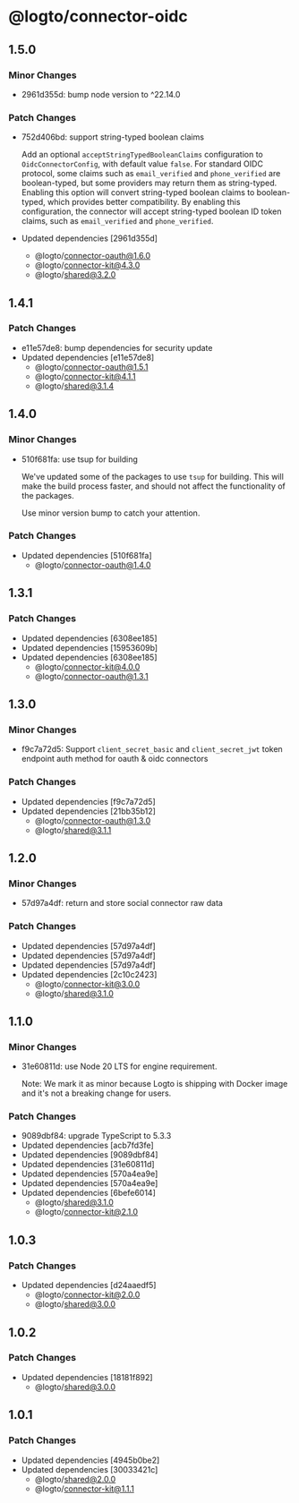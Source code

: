# @logto/connector-oidc

## 1.5.0

### Minor Changes

- 2961d355d: bump node version to ^22.14.0

### Patch Changes

- 752d406bd: support string-typed boolean claims

  Add an optional `acceptStringTypedBooleanClaims` configuration to `OidcConnectorConfig`, with default value `false`.
  For standard OIDC protocol, some claims such as `email_verified` and `phone_verified` are boolean-typed, but some providers may return them as string-typed. Enabling this option will convert string-typed boolean claims to boolean-typed, which provides better compatibility.
  By enabling this configuration, the connector will accept string-typed boolean ID token claims, such as `email_verified` and `phone_verified`.

- Updated dependencies [2961d355d]
  - @logto/connector-oauth@1.6.0
  - @logto/connector-kit@4.3.0
  - @logto/shared@3.2.0

## 1.4.1

### Patch Changes

- e11e57de8: bump dependencies for security update
- Updated dependencies [e11e57de8]
  - @logto/connector-oauth@1.5.1
  - @logto/connector-kit@4.1.1
  - @logto/shared@3.1.4

## 1.4.0

### Minor Changes

- 510f681fa: use tsup for building

  We've updated some of the packages to use `tsup` for building. This will make the build process faster, and should not affect the functionality of the packages.

  Use minor version bump to catch your attention.

### Patch Changes

- Updated dependencies [510f681fa]
  - @logto/connector-oauth@1.4.0

## 1.3.1

### Patch Changes

- Updated dependencies [6308ee185]
- Updated dependencies [15953609b]
- Updated dependencies [6308ee185]
  - @logto/connector-kit@4.0.0
  - @logto/connector-oauth@1.3.1

## 1.3.0

### Minor Changes

- f9c7a72d5: Support `client_secret_basic` and `client_secret_jwt` token endpoint auth method for oauth & oidc connectors

### Patch Changes

- Updated dependencies [f9c7a72d5]
- Updated dependencies [21bb35b12]
  - @logto/connector-oauth@1.3.0
  - @logto/shared@3.1.1

## 1.2.0

### Minor Changes

- 57d97a4df: return and store social connector raw data

### Patch Changes

- Updated dependencies [57d97a4df]
- Updated dependencies [57d97a4df]
- Updated dependencies [57d97a4df]
- Updated dependencies [2c10c2423]
  - @logto/connector-kit@3.0.0
  - @logto/shared@3.1.0

## 1.1.0

### Minor Changes

- 31e60811d: use Node 20 LTS for engine requirement.

  Note: We mark it as minor because Logto is shipping with Docker image and it's not a breaking change for users.

### Patch Changes

- 9089dbf84: upgrade TypeScript to 5.3.3
- Updated dependencies [acb7fd3fe]
- Updated dependencies [9089dbf84]
- Updated dependencies [31e60811d]
- Updated dependencies [570a4ea9e]
- Updated dependencies [570a4ea9e]
- Updated dependencies [6befe6014]
  - @logto/shared@3.1.0
  - @logto/connector-kit@2.1.0

## 1.0.3

### Patch Changes

- Updated dependencies [d24aaedf5]
  - @logto/connector-kit@2.0.0
  - @logto/shared@3.0.0

## 1.0.2

### Patch Changes

- Updated dependencies [18181f892]
  - @logto/shared@3.0.0

## 1.0.1

### Patch Changes

- Updated dependencies [4945b0be2]
- Updated dependencies [30033421c]
  - @logto/shared@2.0.0
  - @logto/connector-kit@1.1.1
